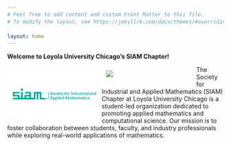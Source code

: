 ```yaml
---
# Feel free to add content and custom Front Matter to this file.
# To modify the layout, see https://jekyllrb.com/docs/themes/#overriding-theme-defaults

layout: home
---
```


**Welcome to Loyola University Chicago’s SIAM Chapter!**

<img src="/assets/teal-siamlogo.png" width="200" style="float: left; padding: 10px;">
<img src="/assets/loyola_logo.png" width="200" style="float: left; padding: 10px;">

The Society for Industrial and Applied Mathematics (SIAM) Chapter at Loyola University Chicago is a student-led organization dedicated to promoting applied mathematics and computational science. Our mission is to foster collaboration between students, faculty, and industry professionals while exploring real-world applications of mathematics.

<br clear="left"/>
